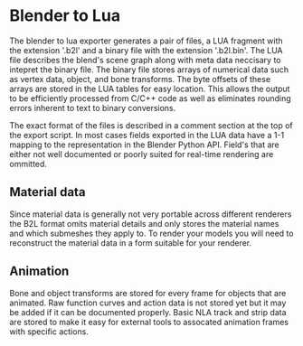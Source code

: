 Blender to Lua
==============

The blender to lua exporter generates a pair of files, a LUA fragment with the extension '.b2l' and a binary file with the extension '.b2l.bin'.  The LUA file describes the blend's scene graph along with meta data neccisary to intepret the binary file. The binary file stores arrays of numerical data such as vertex data, object, and bone transforms. The byte offsets of these arrays are stored in the LUA tables for easy location. This allows the output to be efficiently processed from C/C++ code as well as eliminates rounding errors inherent to text to binary conversions.

The exact format of the files is described in a comment section at the top of the export script.  In most cases fields exported in the LUA data have a 1-1 mapping to the representation in the Blender Python API. Field's that are either not well documented or poorly suited for real-time rendering are ommitted.


Material data
-------------

Since material data is generally not very portable across different renderers the B2L format omits material details and only stores the material names and which submeshes they apply to. To render your models you will need to reconstruct the material data in a form suitable for your renderer.

Animation
---------

Bone and object transforms are stored for every frame for objects that are animated. Raw function curves and action data is not stored yet but it may be added if it can be documented properly.  Basic NLA track and strip data are stored to make it easy for external tools to assocated animation frames with specific actions.
